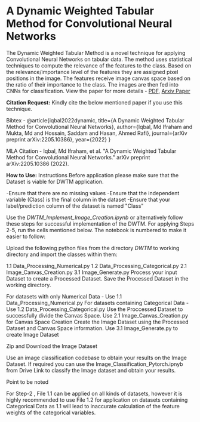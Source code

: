 # A Dynamic Weighted Tabular Method for Convolutional Neural Networks
The Dynamic Weighted Tabular Method is a novel technique for applying Convolutional Neural Networks on tabular data. The method uses statistical techniques to compute the relevance of the features to the class. Based on the relevance/importance level of the features they are assigned pixel positions in the image. The features receive image canvas space based on the ratio of their importance to the class. The images are then fed into CNNs for classification. View the paper for more details - [PDF](https://arxiv.org/pdf/2205.10386.pdf), [Arxiv Paper](https://arxiv.org/abs/2205.10386)

**Citation Request:** Kindly cite the below mentioned paper if you use this technique.

Bibtex - @article{iqbal2022dynamic,
  title={A Dynamic Weighted Tabular Method for Convolutional Neural Networks},
  author={Iqbal, Md Ifraham and Mukta, Md and Hossain, Saddam and Hasan, Ahmed Rafi},
  journal={arXiv preprint arXiv:2205.10386},
  year={2022}
}

MLA Citation - Iqbal, Md Ifraham, et al. "A Dynamic Weighted Tabular Method for Convolutional Neural Networks." arXiv preprint arXiv:2205.10386 (2022).

**How to Use:**
Instructions
Before application please make sure that the Dataset is viable for DWTM application.

-Ensure that there are no missing values
-Ensure that the independent variable (Class) is the final column in the dataset
-Ensure that your label/prediction column of the dataset is named "Class"


Use the *DWTM_Implement_Image_Creation.ipynb* or alternatively follow these steps for successful implementation of the DWTM. For applying Steps 2-5, run the cells mentioned below. The notebook is numbered to make it easier to follow:

Upload the following python files from the directory *DWTM* to working directory and import the classes within them:

1.1 Data_Processing_Numerical.py
1.2 Data_Processing_Categorical.py
2.1 Image_Canvas_Creation.py
3.1 Image_Generate.py
Process your input Dataset to create a Processed Dataset. Save the Processed Dataset in the working directory.

For datasets with only Numerical Data - Use 1.1 Data_Processing_Numerical.py
For datasets containing Categorical Data - Use 1.2 Data_Processing_Categorical.py
Use the Proccessed Dataset to successfully divide the Canvas Space. Use 2.1 Image_Canvas_Creation.py for Canvas Space Creation
Create the Image Dataset using the Processed Dataset and Canvas Space information. Use 3.1 Image_Generate.py to create Image Dataset

Zip and Download the Image Dataset

Use an image classification codebase to obtain your results on the Image Dataset. If required you can use the Image_Classification_Pytorch.ipnyb from Drive Link to classify the Image dataset and obtain your results.

Point to be noted

For Step-2 , File 1.1 can be applied on all kinds of datasets, however it is highly recommended to use File 1.2 for application on datasets containing Categorical Data as 1.1 will lead to inaccurate calculation of the feature weights of the categorical variables.

